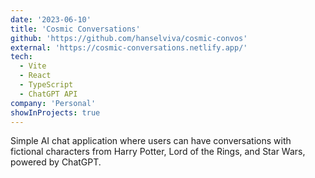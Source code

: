 ```yaml
---
date: '2023-06-10'
title: 'Cosmic Conversations'
github: 'https://github.com/hanselviva/cosmic-convos'
external: 'https://cosmic-conversations.netlify.app/'
tech:
  - Vite
  - React
  - TypeScript
  - ChatGPT API
company: 'Personal'
showInProjects: true
---
```


Simple AI chat application where users can have conversations with fictional characters from Harry Potter, Lord of the Rings, and Star Wars, powered by ChatGPT.

